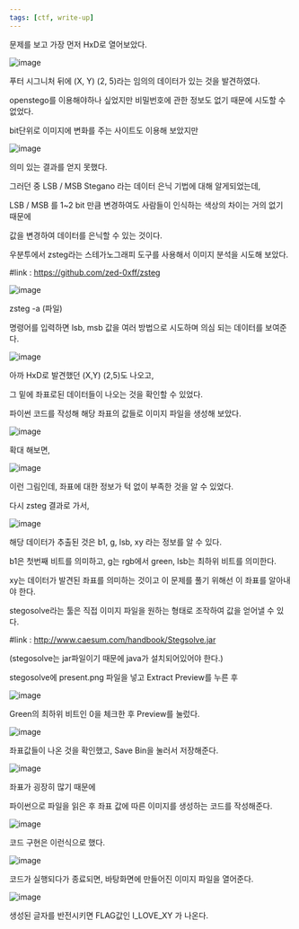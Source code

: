 ```yaml
---
tags: [ctf, write-up]
---
```


문제를 보고 가장 먼저 HxD로 열어보았다.

![image](https://github.com/user-attachments/assets/5f93ce13-a4bc-4734-9626-dacd065dd07c)

푸터 시그니처 뒤에 (X, Y) (2, 5)라는 임의의 데이터가 있는 것을 발견하였다.

openstego를 이용해야하나 싶었지만 비밀번호에 관한 정보도 없기 때문에 시도할 수 없었다.

bit단위로 이미지에 변화를 주는 사이트도 이용해 보았지만

![image](https://github.com/user-attachments/assets/c9149429-bc6b-4daa-8efb-509c02b59972)

의미 있는 결과를 얻지 못했다.

그러던 중 LSB / MSB Stegano 라는 데이터 은닉 기법에 대해 알게되었는데,

LSB / MSB 를 1~2 bit 만큼 변경하여도 사람들이 인식하는 색상의 차이는 거의 없기 때문에

값을 변경하여 데이터를 은닉할 수 있는 것이다.

우분투에서 zsteg라는 스테가노그래피 도구를 사용해서 이미지 분석을 시도해 보았다.

#link : https://github.com/zed-0xff/zsteg

![image](https://github.com/user-attachments/assets/cb88aa56-c9c2-465d-a945-0b8c44f73393)

zsteg -a (파일) 

명령어를 입력하면 lsb, msb 값을 여러 방법으로 시도하며 의심 되는 데이터를 보여준다.

![image](https://github.com/user-attachments/assets/05ed374e-9366-420b-b6b4-0ce83325d9e4)

아까 HxD로 발견했던 (X,Y) (2,5)도 나오고,

그 밑에 좌표로된 데이터들이 나오는 것을 확인할 수 있었다.

파이썬 코드를 작성해 해당 좌표의 값들로 이미지 파일을 생성해 보았다.

![image](https://github.com/user-attachments/assets/3aec7e6b-b516-45f9-8f34-2df5448fddcc)

확대 해보면,

![image](https://github.com/user-attachments/assets/d9b69dc7-6922-45a9-93e0-6d2d116c9b22)

이런 그림인데, 좌표에 대한 정보가 턱 없이 부족한 것을 알 수 있었다.

다시 zsteg 결과로 가서,

![image](https://github.com/user-attachments/assets/d7d4f680-b42c-4b73-b50d-58db27c51d09)

해당 데이터가 추출된 것은 b1, g, lsb, xy 라는 정보를 알 수 있다.

b1은 첫번째 비트를 의미하고, g는 rgb에서 green, lsb는 최하위 비트를 의미한다.

xy는 데이터가 발견된 좌표를 의미하는 것이고 이 문제를 풀기 위해선 이 좌표를 알아내야 한다.

stegosolve라는 툴은 직접 이미지 파일을 원하는 형태로 조작하여 값을 얻어낼 수 있다.

#link : http://www.caesum.com/handbook/Stegsolve.jar

(stegosolve는 jar파일이기 때문에 java가 설치되어있어야 한다.)

stegosolve에 present.png 파일을 넣고 Extract Preview를 누른 후

![image](https://github.com/user-attachments/assets/3ecc32aa-b629-4763-a3c9-d60833ad30e9)

Green의 최하위 비트인 0을 체크한 후 Preview를 눌렀다.

![image](https://github.com/user-attachments/assets/a7901d77-5c66-422f-9cc1-451098a5f382)

좌표값들이 나온 것을 확인했고, Save Bin을 눌러서 저장해준다.

![image](https://github.com/user-attachments/assets/70296b78-ccb5-4274-b76b-23cd5396d5a4)

좌표가 굉장히 많기 때문에 

파이썬으로 파일을 읽은 후 좌표 값에 따른 이미지를 생성하는 코드를 작성해준다.

![image](https://github.com/user-attachments/assets/a3963497-243f-4338-8f68-81135fcc4326)

코드 구현은 이런식으로 했다.

![image](https://github.com/user-attachments/assets/a3f81420-5fdd-4698-b046-411e23ec06f2)

코드가 실행되다가 종료되면, 바탕화면에 만들어진 이미지 파일을 열어준다.

![image](https://github.com/user-attachments/assets/52029bf2-7c92-4abf-b15a-1ef4508a40c8)

생성된 글자를 반전시키면 FLAG값인 I_LOVE_XY 가 나온다.